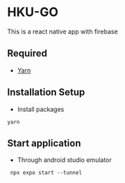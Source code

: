 # HKU-GO
This is a react native app with firebase


## Required
- [Yarn](https://classic.yarnpkg.com/lang/en/docs/install/)


## Installation Setup
- Install packages
```
yarn
```

## Start application
- Through android studio emulator
```
 npx expo start --tunnel
```